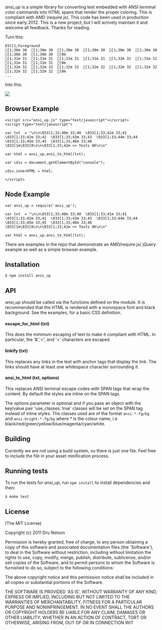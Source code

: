 
_ansi_up_ is a simple library for converting text embedded with ANSI terminal color commands into HTML spans that render the proper coloring. This is compliant with AMD (require.js). This code has been used in production since early 2012. This is a new project, but I will actively maintain it and welcome all feedback. Thanks for reading.

Turn this:

    ESC[1;Foreground
    [1;30m 30  [1;30m 30  [1;30m 30  [1;30m 30  [1;30m 30  [1;30m 30  [1;30m 30  [1;30m 30  [0m
    [1;31m 31  [1;31m 31  [1;31m 31  [1;31m 31  [1;31m 31  [1;31m 31  [1;31m 31  [1;31m 31  [0m
    [1;32m 32  [1;32m 32  [1;32m 32  [1;32m 32  [1;32m 32  [1;32m 32  [1;32m 32  [1;32m 32  [0m
    ...

Into this:

![](http://github.com/drudru/ansi_up/raw/master/sample.png)

## Browser Example

    <script src="ansi_up.js" type="text/javascript"></script>
    <script type="text/javascript">

    var txt  = "\n\n\033[1;33;40m 33;40  \033[1;33;41m 33;41  \033[1;33;42m 33;42  \033[1;33;43m 33;43  \033[1;33;44m 33;44  \033[1;33;45m 33;45  \033[1;33;46m 33;46  \033[1m\033[0\n\n\033[1;33;42m >> Tests OK\n\n"

    var html = ansi_up.ansi_to_html(txt);

    var cdiv = document.getElementById("console");

    cdiv.innerHTML = html;

    </script>

## Node Example

    var ansi_up = require('ansi_up');

    var txt  = "\n\n\033[1;33;40m 33;40  \033[1;33;41m 33;41  \033[1;33;42m 33;42  \033[1;33;43m 33;43  \033[1;33;44m 33;44  \033[1;33;45m 33;45  \033[1;33;46m 33;46  \033[1m\033[0\n\n\033[1;33;42m >> Tests OK\n\n"

    var html = ansi_up.ansi_to_html(txt);


There are examples in the repo that demonstrate an AMD/require.js/ jQuery example as well as a simple browser example.

## Installation

    $ npm install ansi_up

## API

_ansi_up_ should be called via the functions defined on the module. It is recommended that the HTML is rendered with a monospace font and black background. See the examples, for a basic CSS definition.

#### escape_for_html (txt)

This does the minimum escaping of text to make it compliant with HTML. In particular, the '&','<', and '>' characters are escaped.

#### linkify (txt)

This replaces any links in the text with anchor tags that display the link. The links should have at least one whitespace character surrounding it.

#### ansi_to_html (txt, options)

This replaces ANSI terminal escape codes with SPAN tags that wrap the content. By default the styles are inline on the SPAN tags.

The options parameter is optional and if you pass an object with the key/value pair 'use_classes: true' classes will be set on the SPAN tag instead of inline styles. The classes used are of the format ````ansi-*-fg/bg```` and ````ansi-bright-*-fg/bg```` where * is the colour name, i.e black/red/green/yellow/blue/magenta/cyan/white.

## Building

Currently we are not using a build system, so there is just one file. Feel free to include the file in your asset minification process.

## Running tests

To run the tests for _ansi_up_, run `npm install` to install dependencies and then:

    $ make test

## License

(The MIT License)

Copyright (c) 2011 Dru Nelson

Permission is hereby granted, free of charge, to any person obtaining
a copy of this software and associated documentation files (the
'Software'), to deal in the Software without restriction, including
without limitation the rights to use, copy, modify, merge, publish,
distribute, sublicense, and/or sell copies of the Software, and to
permit persons to whom the Software is furnished to do so, subject to
the following conditions:

The above copyright notice and this permission notice shall be
included in all copies or substantial portions of the Software.

THE SOFTWARE IS PROVIDED 'AS IS', WITHOUT WARRANTY OF ANY KIND,
EXPRESS OR IMPLIED, INCLUDING BUT NOT LIMITED TO THE WARRANTIES OF
MERCHANTABILITY, FITNESS FOR A PARTICULAR PURPOSE AND NONINFRINGEMENT.
IN NO EVENT SHALL THE AUTHORS OR COPYRIGHT HOLDERS BE LIABLE FOR ANY
CLAIM, DAMAGES OR OTHER LIABILITY, WHETHER IN AN ACTION OF CONTRACT,
TORT OR OTHERWISE, ARISING FROM, OUT OF OR IN CONNECTION WIT
